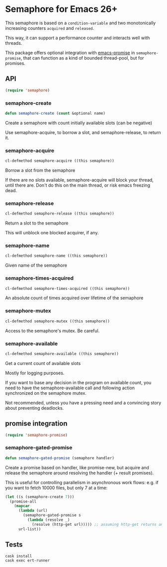 # Semaphore for Emacs 26+

This semaphore is based on a `condition-variable` and two monotonically increasing counters `acquired` and `released`.

This way, it can support a performance counter and interacts well with threads.

This package offers optional integration with [emacs-promise](https://github.com/chuntaro/emacs-promise) in `semaphore-promise`, that can function as a kind of bounded thread-pool, but for promises.

## API

```el
(require 'semaphore)
```

### semaphore-create
```el
defun semaphore-create (count &optional name)
```
Create a semaphore with count initially available slots (can be negative)

Use semaphore-acquire, to borrow a slot, and semaphore-release, to return it.

### semaphore-acquire
```el
cl-defmethod semaphore-acquire ((this semaphore))
```
Borrow a slot from the semaphore

If there are no slots available, semaphore-acquire will block your thread, until there are.
Don't do this on the main thread, or risk emacs freezing dead.

### semaphore-release
```el
cl-defmethod semaphore-release ((this semaphore))
```
Return a slot to the semaphore

This will unblock one blocked acquirer, if any.

### semaphore-name
```el
cl-defmethod semaphore-name ((this semaphore))
```
Given name of the semaphore

### semaphore-times-acquired
```el
cl-defmethod semaphore-times-acquired ((this semaphore))
```
An absolute count of times acquired over lifetime of the semaphore

### semaphore-mutex
```el
cl-defmethod semaphore-mutex ((this semaphore))
```
Access to the semaphore's mutex. Be careful.

### semaphore-available
```el
cl-defmethod semaphore-available ((this semaphore))
```
Get a current count of available slots

Mostly for logging purposes.

If you want to base any decision in the program on available
count, you need to have the semaphore-available call and
following action synchronized on the semaphore mutex.

Not recommended, unless you have a pressing need and a
convincing story about preventing deadlocks.

## promise integration

```el
(require 'semaphore-promise)
```

### semaphore-gated-promise
```el
defun semaphore-gated-promise (semaphore handler)
```
Create a promise based on handler, like promise-new, but
acquire and release the semaphore around resolving the
handler (+ result promises).

This is useful for controlling parallelism in asynchronous work flows:
e.g. if you want to fetch 10000 files, but only 7 at a time:

```el
(let ((s (semaphore-create 7)))
  (promise-all
    (mapcar
      (lambda (url)
        (semaphore-gated-promise s
          (lambda (resolve _)
            (resolve (http-get url))))) ;; assuming http-get returns another promise
      url-list))
```

## Tests

```sh
cask install
cask exec ert-runner
```
